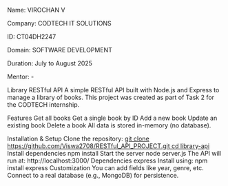 Name: VIROCHAN V

Company: CODTECH IT SOLUTIONS

ID: CT04DH2247

Domain: SOFTWARE DEVELOPMENT

Duration: July to August 2025

Mentor: -

Library RESTful API
A simple RESTful API built with Node.js and Express to manage a library of books.
This project was created as part of Task 2 for the CODTECH internship.

Features
Get all books
Get a single book by ID
Add a new book
Update an existing book
Delete a book
All data is stored in-memory (no database).

Installation & Setup
Clone the repository: [git clone https://github.com/Viswa2708/RESTful_API_PROJECT.git cd library-api](https://github.com/Virochan-17/CODTECH-TASK-2/blob/main/RESTFUL%20API%20%20DEVELOPMENT)
Install dependencies npm install
Start the server node server.js
The API will run at:
http://localhost:3000/
Dependencies
express Install using: npm install express
Customization
You can add fields like year, genre, etc. Connect to a real database (e.g., MongoDB) for persistence.
